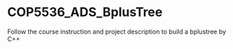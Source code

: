 # COP5536_ADS_BplusTree
Follow the course instruction and project description to build a bplustree by C++
